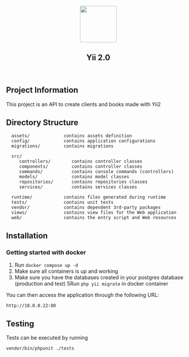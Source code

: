 <p align="center">
    <a href="https://github.com/yiisoft" target="_blank">
        <img src="https://avatars0.githubusercontent.com/u/993323" height="100px">
    </a>
    <h2 align="center">Yii 2.0 </h2>
    <br>
</p>

Project Information
-------------------
This project is an API to create clients and books made with Yii2


Directory Structure
-------------------

      assets/             contains assets definition
      config/             contains application configurations
      migrations/         contains migrations
      
      src/
         controllers/        contains controller classes
         components/         contains controller classes
         commands/           contains console commands (controllers)
         models/             contains model classes
         repositories/       contains repositories classes
         services/           contains services classes

      runtime/            contains files generated during runtime
      tests/              contains unit tests
      vendor/             contains dependent 3rd-party packages
      views/              contains view files for the Web application
      web/                contains the entry script and Web resources


Installation
------------

### Getting started with docker

1. Run `docker compose up -d`
2. Make sure all containers is up and working
3. Make sure you have the databases created in your postgres database (production and test)
5Run `php yii migrate` in docker container

You can then access the application through the following URL:

    http://10.0.0.22:80


Testing
-------

Tests can be executed by running

```
vendor/bin/phpunit ./tests
```